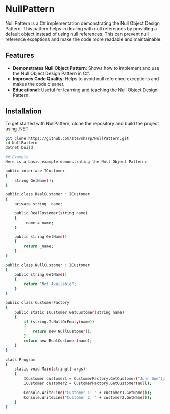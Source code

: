 # NullPattern

Null Pattern is a C# implementation demonstrating the Null Object Design Pattern. This pattern helps in dealing with null references by providing a default object instead of using null references. This can prevent null reference exceptions and make the code more readable and maintainable.

## Features

- **Demonstrates Null Object Pattern**: Shows how to implement and use the Null Object Design Pattern in C#.
- **Improves Code Quality**: Helps to avoid null reference exceptions and makes the code cleaner.
- **Educational**: Useful for learning and teaching the Null Object Design Pattern.

## Installation

To get started with NullPattern, clone the repository and build the project using .NET.

```bash
git clone https://github.com/stevsharp/NullPattern.git
cd NullPattern
dotnet build

## Example
Here is a basic example demonstrating the Null Object Pattern:

public interface ICustomer
{
    string GetName();
}

public class RealCustomer : ICustomer
{
    private string _name;

    public RealCustomer(string name)
    {
        _name = name;
    }

    public string GetName()
    {
        return _name;
    }
}

public class NullCustomer : ICustomer
{
    public string GetName()
    {
        return "Not Available";
    }
}

public class CustomerFactory
{
    public static ICustomer GetCustomer(string name)
    {
        if (string.IsNullOrEmpty(name))
        {
            return new NullCustomer();
        }
        return new RealCustomer(name);
    }
}

class Program
{
    static void Main(string[] args)
    {
        ICustomer customer1 = CustomerFactory.GetCustomer("John Doe");
        ICustomer customer2 = CustomerFactory.GetCustomer(null);

        Console.WriteLine("Customer 1: " + customer1.GetName());
        Console.WriteLine("Customer 2: " + customer2.GetName());
    }
}
